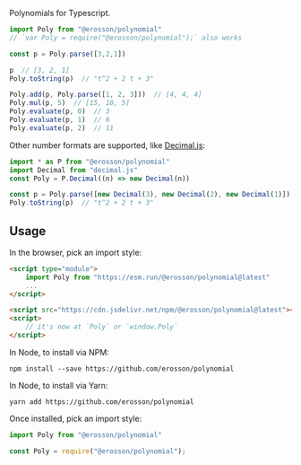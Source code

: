 Polynomials for Typescript.

```ts
import Poly from "@erosson/polynomial"
// `var Poly = require("@erosson/polynomial");` also works

const p = Poly.parse([3,2,1])

p  // [3, 2, 1]
Poly.toString(p)  // "t^2 + 2 t + 3"

Poly.add(p, Poly.parse([1, 2, 3]))  // [4, 4, 4]
Poly.mul(p, 5)  // [15, 10, 5]
Poly.evaluate(p, 0)  // 3
Poly.evaluate(p, 1)  // 6
Poly.evaluate(p, 2)  // 11
```

Other number formats are supported, like [Decimal.js](https://mikemcl.github.io/decimal.js/):

```ts
import * as P from "@erosson/polynomial"
import Decimal from "decimal.js"
const Poly = P.Decimal((n) => new Decimal(n))

const p = Poly.parse([new Decimal(3), new Decimal(2), new Decimal(1)])
Poly.toString(p)  // "t^2 + 2 t + 3"
```

## Usage

In the browser, pick an import style:

```html
<script type="module">
    import Poly from "https://esm.run/@erosson/polynomial@latest"
    ...
</script>
```

```html
<script src="https://cdn.jsdelivr.net/npm/@erosson/polynomial@latest"></script>
<script>
    // it's now at `Poly` or `window.Poly`
</script>
```

In Node, to install via NPM:

`npm install --save https://github.com/erosson/polynomial`

In Node, to install via Yarn:

`yarn add https://github.com/erosson/polynomial`

Once installed, pick an import style:

```ts
import Poly from "@erosson/polynomial"
```

```ts
const Poly = require("@erosson/polynomial");
```
